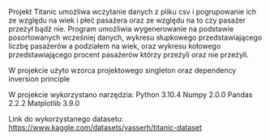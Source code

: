 Projekt Titanic umożliwa wczytanie danych z pliku csv i pogrupowanie ich ze względu na wiek i płeć pasażera oraz ze względu na to czy pasażer przeżył bądź nie.
Program umożliwia wygenerowanie na podstawie posortowanych wcześniej danych, wykresu słupkowego przedstawiającego liczbę pasażerów a podziałem na wiek, oraz wykresu kołowego przedstawiającego procent pasażerów którzy przeżyli oraz nie przeżyli.

W projekcie użyto wzorca projektowego singleton oraz dependency inversion principle

W projekcie wykorzystano narzędzia:
Python 3.10.4
Numpy 2.0.0
Pandas 2.2.2
Matplotlib 3.9.0

Link do wykorzystanego datasetu: https://www.kaggle.com/datasets/yasserh/titanic-dataset

